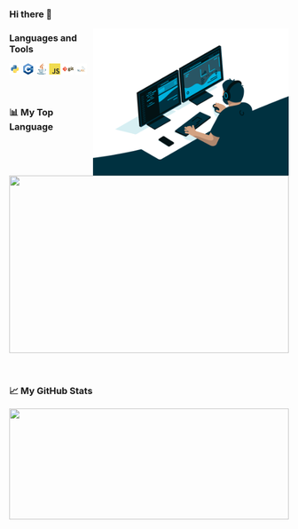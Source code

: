 ### Hi there 👋

<img style = "display: block" align="right" alt="GIF" src="./code.gif" width="70%"/>


<!--
**Merevoli-DatLuu/Merevoli-DatLuu** is a ✨ _special_ ✨ repository because its `README.md` (this file) appears on your GitHub profile.

Here are some ideas to get you started:

- 🔭 I’m currently working on ...
- 🌱 I’m currently learning ...
- 👯 I’m looking to collaborate on ...
- 🤔 I’m looking for help with ...
- 💬 Ask me about ...
- 📫 How to reach me: ...
- 😄 Pronouns: ...
- ⚡ Fun fact: ...
-->

### **Languages and Tools**

<code><img height="20" src="https://raw.githubusercontent.com/github/explore/80688e429a7d4ef2fca1e82350fe8e3517d3494d/topics/python/python.png"></code>
<code><img height="20" src="https://raw.githubusercontent.com/github/explore/80688e429a7d4ef2fca1e82350fe8e3517d3494d/topics/cpp/cpp.png"></code>
<code><img height="20" src="https://raw.githubusercontent.com/github/explore/80688e429a7d4ef2fca1e82350fe8e3517d3494d/topics/java/java.png"></code>
<code><img height="20" src="https://raw.githubusercontent.com/github/explore/80688e429a7d4ef2fca1e82350fe8e3517d3494d/topics/javascript/javascript.png"></code>
<code><img height="20" src="https://raw.githubusercontent.com/github/explore/80688e429a7d4ef2fca1e82350fe8e3517d3494d/topics/git/git.png"></code>
<code><img height="20" src="https://raw.githubusercontent.com/github/explore/80688e429a7d4ef2fca1e82350fe8e3517d3494d/topics/mysql/mysql.png"></code>

<br>

### 📊 **My Top Language**

<!--[![Top Langs](https://github-readme-stats.vercel.app/api/top-langs/?username=Merevoli-DatLuu)](https://github.com/Merevoli-DatLuu)-->


<img width="100%" height="320" src="https://github-readme-stats.vercel.app/api/top-langs/?username=Merevoli-DatLuu"></a>

<br>

### 📈 **My GitHub Stats**

<!--[![Merevoli-DatLuu's github stats](https://github-readme-stats.vercel.app/api?username=Merevoli-DatLuu&show_icons=true&theme=gotham)](https://github.com/Merevoli-DatLuu)-->

  <img width="100%" height="200" src="https://github-readme-stats.vercel.app/api?username=Merevoli-DatLuu&show_icons=true&theme=gotham"></a>

</div>
